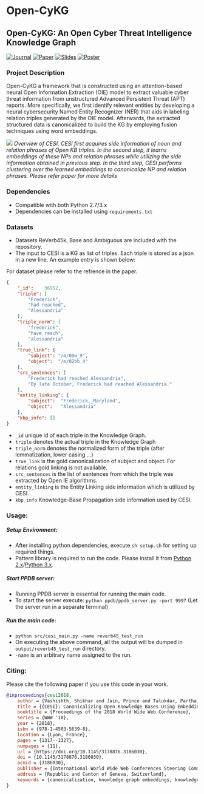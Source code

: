 # Open-CyKG
## Open-CyKG: An Open Cyber Threat Intelligence Knowledge Graph

[![Journal](http://img.shields.io/badge/WWW-2018-4b44ce.svg)](https://dl.acm.org/citation.cfm?id=3186030/)
[![Paper](http://img.shields.io/badge/paper-arxiv.1902.00172-B31B1B.svg)](https://arxiv.org/abs/1902.00172)
[![Slides](http://img.shields.io/badge/slides-pdf-green.svg)](https://shikhar-vashishth.github.io/assets/pdf/slides_cesi.pdf)
[![Poster](http://img.shields.io/badge/poster-pdf-blue.svg)](https://shikhar-vashishth.github.io/assets/pdf/cesi_poster.pdf)

### Project Description

Open-CyKG a framework that is constructed using an attention-based neural Open Information Extraction (OIE) model to extract valuable cyber threat information from unstructured Advanced
Persistent Threat (APT) reports. More specifically, we first identify relevant entities by developing a neural cybersecurity Named Entity Recognizer (NER) that aids in labeling relation triples generated by the OIE model. Afterwards, the extracted structured data is canonicalized to build the KG by employing fusion techniques using word embeddings.



![](https://raw.githubusercontent.com/malllabiisc/cesi/master/overview.png)
*Overview of CESI. CESI first acquires side information of noun and relation phrases of Open KB triples. In the second step, it learns embeddings of these NPs and relation phrases while utilizing the side information obtained in previous step. In the third step, CESI performs clustering over the learned embeddings to canonicalize NP and relation phrases. Please refer paper for more details*

### Dependencies

* Compatible with both Python 2.7/3.x
* Dependencies can be installed using `requirements.txt`


### Datasets

* Datasets ReVerb45k, Base and Ambiguous are included with the repository.
* The input to CESI is a KG as list of triples. Each triple is stored as a json in a new line. An example entry is shown below:

For dataset please refer to the refrence in the paper.


```json
{
	"_id": 	  36952,
	"triple": [
		"Frederick",
		"had reached",
		"Alessandria"
	],
	"triple_norm": [
		"frederick",
		"have reach",
		"alessandria"
	],
  	"true_link": {
		"subject": "/m/09w_9",
		"object":  "/m/02bb_4"
	},
  	"src_sentences": [
		"Frederick had reached Alessandria",
		"By late October, Frederick had reached Alessandria."
	],
	"entity_linking": {
		"subject":  "Frederick,_Maryland",
		"object":   "Alessandria"
	},
	"kbp_info": []
}        
```

* `_id` unique id of each triple in the Knowledge Graph. 
* `triple` denotes the actual triple in the Knowledge Graph
* `triple_norm` denotes the normalized form of the triple (after lemmatization, lower casing ...)
* `true_link` is the gold canonicalization of subject and object. For relations gold linking is not available.
* `src_sentences` is the list of sentences from which the triple was extracted by Open IE algorithms. 
* `entity_linking` is the Entity Linking side information which is utilized by CESI.
* `kbp_info` Knowledge-Base Propagation side information used by CESI.

### Usage:

##### Setup Environment:

* After installing python dependencies, execute `sh setup.sh` for setting up required things.
* Pattern library is required to run the code. Please install it from [Python 2.x](https://github.com/clips/pattern)/[Python 3.x](https://github.com/pattern3/pattern).

##### Start PPDB server:

* Running PPDB server is essential for running the main code.
* To start the server execute: `python ppdb/ppdb_server.py -port 9997`  (Let the server run in a separate terminal)

##### Run the main code:

* `python src/cesi_main.py -name reverb45_test_run`
* On executing the above command, all the output will be dumped in `output/reverb45_test_run` directory. 
* `-name` is an arbitrary name assigned to the run.

### Citing:
Please cite the following paper if you use this code in your work.

```bibtex
@inproceedings{cesi2018,
	author = {Vashishth, Shikhar and Jain, Prince and Talukdar, Partha},
	title = {{CESI}: Canonicalizing Open Knowledge Bases Using Embeddings and Side Information},
	booktitle = {Proceedings of the 2018 World Wide Web Conference},
	series = {WWW '18},
	year = {2018},
	isbn = {978-1-4503-5639-8},
	location = {Lyon, France},
	pages = {1317--1327},
	numpages = {11},
	url = {https://doi.org/10.1145/3178876.3186030},
	doi = {10.1145/3178876.3186030},
	acmid = {3186030},
	publisher = {International World Wide Web Conferences Steering Committee},
	address = {Republic and Canton of Geneva, Switzerland},
	keywords = {canonicalization, knowledge graph embeddings, knowledge graphs, open knowledge bases},
}
```
